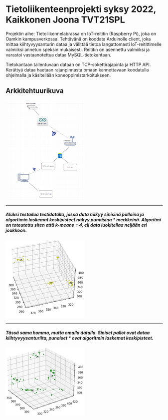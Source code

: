 # Tietoliikenteenprojekti syksy 2022, Kaikkonen Joona TVT21SPL


Projektin aihe:
Tietoliikennelabrassa on IoT-reititin (Raspberry Pi), joka on Oamkin kampusverkossa. Tehtävänä on koodata Arduinolle client, joka mittaa kiihtyvyysanturin dataa ja välittää tietoa langattomasti IoT-reitittimelle valmiiksi annetun speksin mukaisesti. Reititin on asennettu valmiiksi ja varastoi vastaanotettua dataa MySQL-tietokantaan. 

Tietokantaan tallentuvaan dataan on TCP-sokettirajapinta ja HTTP API. Kerättyä dataa haetaan rajanpinnasta omaan kannettavaan koodatulla ohjelmalla ja käsitellään koneoppimistarkoitukseen.


## Arkkitehtuurikuva
<picture>
  <img alt="Shows an picture of arkkitehtuuri." src="https://github.com/jooseppi01/tietoliikenteenprojekti/blob/1483fb82f5a4360c1cb069b78ebe5500e72e1c45/pictures/arkkitehtuuri.png"
  width=50% height=50%>
</picture>

---------------------------------------------------------------------------------------------------------
 ##### Aluksi testailua testidatalla, jossa data näkyy sinisinä palloina ja algortimin laskemat keskipisteet näkyy punaisina * merkkeinä. Algoritmi on toteutettu siten että k-means = 4, eli data luokitellaa neljään eri joukkoon. 
<picture>
  <img alt="Shows an picture of kmeans_testidata." src="https://github.com/jooseppi01/tietoliikenteenprojekti/blob/main/pictures/testidata_kmeans.png?raw=true"
     width=50% height=50%>
</picture>

----------------------------------------------------------------------------------------------------------
##### Tässä sama homma, mutta omalla datalla. Siniset pallot ovat dataa kiihtyvyysanturilta, punaiset * ovat algoritmin laskemat keskipisteet. 
<picture>
  <img alt="Shows an picture of kmeans_omadata." src="https://github.com/jooseppi01/tietoliikenteenprojekti/blob/main/pictures/omadata_kmeans.png?raw=true"
  width=50% height=50%>
</picture>


